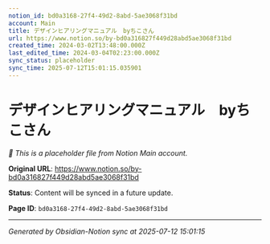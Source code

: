 ```yaml
---
notion_id: bd0a3168-27f4-49d2-8abd-5ae3068f31bd
account: Main
title: デザインヒアリングマニュアル　byちこさん
url: https://www.notion.so/by-bd0a316827f449d28abd5ae3068f31bd
created_time: 2024-03-02T13:48:00.000Z
last_edited_time: 2024-03-04T02:23:00.000Z
sync_status: placeholder
sync_time: 2025-07-12T15:01:15.035901
---
```


# デザインヒアリングマニュアル　byちこさん

*🔄 This is a placeholder file from Notion Main account.*

**Original URL**: https://www.notion.so/by-bd0a316827f449d28abd5ae3068f31bd

**Status**: Content will be synced in a future update.

**Page ID**: `bd0a3168-27f4-49d2-8abd-5ae3068f31bd`

---

*Generated by Obsidian-Notion sync at 2025-07-12 15:01:15*
